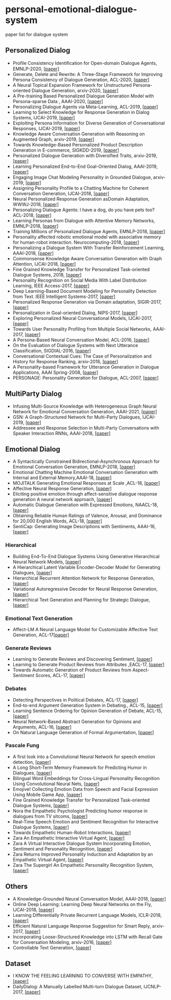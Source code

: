 # personal-emotional-dialogue-system

paper list for dialogue system

## Personalized Dialog

- Proﬁle Consistency Identiﬁcation for Open-domain Dialogue Agents, EMNLP-2020, [[paper]](https://www.aclweb.org/anthology/2020.emnlp-main.539.pdf)
- Generate, Delete and Rewrite: A Three-Stage Framework for Improving Persona Consistency of Dialogue Generation, ACL-2020, [[paper]](https://www.aclweb.org/anthology/2020.acl-main.516.pdf)
- A Neural Topical Expansion Framework for Unstructured Persona-oriented Dialogue Generation, arxiv-2020, [[paper]](https://arxiv.org/pdf/2002.02153)
- A Pre-training Based Personalized Dialogue Generation Model with Persona-sparse Data , AAAI-2020, [[paper]](https://arxiv.org/pdf/1911.04700.pdf)
- Personalizing Dialogue Agents via Meta-Learning, ACL-2019, [[paper]](https://www.aclweb.org/anthology/P19-1542.pdf)
- Learning to Select Knowledge for Response Generation in Dialog Systems, IJCAI-2019, [[paper]](https://www.ijcai.org/proceedings/2019/0706.pdf)
- Exploiting Persona Information for Diverse Generation of Conversational Responses, IJCAI-2019, [[paper]](https://www.ijcai.org/proceedings/2019/0721.pdf)
- Knowledge Aware Conversation Generation with Reasoning on Augmented Graph, arxiv-2019, [[paper]](https://arxiv.org/pdf/1903.10245.pdf)
- Towards Knowledge-Based Personalized Product Description Generation in E-commerce, SIGKDD-2019, [[paper]](https://arxiv.org/pdf/1903.12457.pdf)
- Personalized Dialogue Generation with Diversified Traits, arxiv-2019, [[paper]](https://arxiv.org/pdf/1901.09672)
- Learning Personalized End-to-End Goal-Oriented Dialog, AAAI-2019, [[paper]](https://arxiv.org/pdf/1811.04604)
- Engaging Image Chat Modeling Personality in Grounded Dialogue, arxiv-2019, [[paper]](https://arxiv.org/pdf/1811.00945)
- Assigning Personality Profile to a Chatting Machine for Coherent Conversation Generation, IJCAI-2018, [[paper]](https://www.ijcai.org/proceedings/2018/0595)
- Neural Personalized Response Generation asDomain Adaptation, WWWJ-2018, [[paper]](https://arxiv.org/pdf/1701.02073)
- Personalizing Dialogue Agents: I have a dog, do you have pets too? ACL-2018, [[paper]](https://www.aclweb.org/anthology/P18-1205)
- Learning Personas from Dialogue with Attentive Memory Networks, EMNLP-2018, [[paper]](https://www.aclweb.org/anthology/D18-1284)
- Training Millions of Personalized Dialogue Agents, EMNLP-2018, [[paper]](https://www.aclweb.org/anthology/D18-1298)
- Personality affected robotic emotional model with associative memory for human-robot interaction. Neurocomputing-2018, [[paper]](https://pdf.sciencedirectassets.com/271597/1-s2.0-S0925231217X00453/1-s2.0-S0925231217311979/main?x-amz-security-token=AgoJb3JpZ2luX2VjEEgaCXVzLWVhc3QtMSJHMEUCIQD%2Fwwd2qm%2FasZ3sM%2BmS7qXgKwt6pLcpqcstQ%2Fi30CSV8wIgQA6Z8iuf8xAD4oyNPHEs1UmTnEgEWH%2BEMvm73%2BB4RDAq2gMIERACGgwwNTkwMDM1NDY4NjUiDASTVsDk4Zm9am0r3Cq3A0Xgf42FmpH%2BDdEMZd%2Bcua08vV2jnwDjYPAGT4NE9ugFO0G4Kb8ye%2BvL8iip3nfuE4yD818tvkpbPX2oIDaw7zb%2BdFccRL6YjQcHk9VhbItzAsH3p4EkDuxVUqgNKNlXfQPqEF4wgvwWvsy6UfALO9KyZgOaXKyBDIyuyX0NteXS%2B38rkMPQ8UQIosqDWOWLR5vXONLGwvvPuVsATEDKWTfkiTKK%2BJTeUXcGF1QcHdsQDUcYi3BsSDmlSq1wrC38PdCP%2F08T66FyCN90if%2BF23%2BDgYU2yztsn85%2BK4Bmjx4hMRgfc5MFjD1LJlCtK8bnUdmle4%2BGJuytKAvHJYgHc%2BDQ0c3YNRJ5KvkEepvK6jnQsIDGvtSoe%2FGeSZ1pMomJvLDki3C85X3L2w9X7YS7rbogZ3eOU5Cv0Pfu7kQU2PpASKp1EMRbc2uDlLMSdFa6TsMSBePfT2DfpKnEUxm2xhbuX4ZUXKsmcRKOA%2B7EjItVI9ioe7G94dOA%2Bmalai%2FitKnv715qySq52oLZFKr11OUcT4E2hc3B5Y5uaCY3nUJm9jFIMFAC9NAHS0xHT%2BApPlkPCnA6%2F%2F8wmqmh5QU6tAGJL2tCtc4WmXHVZ967VmrRjTu6FpgyX%2FZPGz9%2FugnzeDBPB%2B5MMOqB1EYoozSnuDlGj1YMb4sQbbzILcsQQXP%2F9dUAh2cxKcqBOs5vdmVHlr5%2B1ruCPN7xswsAO13QIRoezPM1dgrAtGsW0vF8J671w%2FUk%2FJeMzoHYastrsqdLArrmf6nyrf0otaVqGCXFS%2FmlFDnuhkcgB9rTf23fBlnG9IhI%2FnDP80WQgJZI34q7JJfHuZc%3D&AWSAccessKeyId=ASIAQ3PHCVTY77YH4FGU&Expires=1554537402&Signature=wYyFkG9%2BIho9PGU%2Bpwf%2FDuy85f4%3D&hash=74b2c00d9777b5b0a55d95834533fc14861ee4cde027b9288f41e8c8b024ca5c&host=68042c943591013ac2b2430a89b270f6af2c76d8dfd086a07176afe7c76c2c61&pii=S0925231217311979&tid=spdf-d8b4d08a-efa5-45f5-8569-eda1aa81d2e6&sid=2bb2a36c3273f848782a4701f8cbfcaccc2egxrqa&type=client)
- Personalizing a Dialogue System With Transfer Reinforcement Learning, AAAI-2018, [[paper]](https://www.aaai.org/ocs/index.php/AAAI/AAAI18/paper/view/16104/16083)
- Commonsense Knowledge Aware Conversation Generation with Graph Attention, IJCAI-2018, [[paper]](https://www.ijcai.org/proceedings/2018/0643)
- Fine Grained Knowledge Transfer for Personalized Task-oriented Dialogue Systems, 2018, [[paper]](https://arxiv.org/pdf/1711.04079)
- Personality Recognition on Social Media With Label Distribution Learning, IEEE Access-2017, [[paper]](https://ieeexplore.ieee.org/stamp/stamp.jsp?tp=&arnumber=7956172)
- Deep Learning-Based Document Modeling for Personality Detection from Text. IEEE Intelligent Systems-2017, [[paper]](https://ieeexplore.ieee.org/stamp/stamp.jsp?tp=&arnumber=7887639)
- Personalized Response Generation via Domain adaptation, SIGIR-2017, [[paper]](https://doi.org/10.1145/3077136.3080706)
- Personalization in Goal-oriented Dialog, NIPS-2017, [[paper]](https://arxiv.org/pdf/1706.07503)
- Exploring Personalized Neural Conversational Models, IJCAI-2017, [[paper]](https://www.ijcai.org/proceedings/2017/0521)
- Towards User Personality Profiling from Multiple Social Networks, AAAI-2017, [[paper]](https://aaai.org/ocs/index.php/AAAI/AAAI17/paper/view/14731/14149)
- A Persona-Based Neural Conversation Model, ACL-2016, [[paper]](https://www.aclweb.org/anthology/P16-1094)
- On the Evaluation of Dialogue Systems with Next Utterance Classification, SIGDIAL-2016, [[paper]](https://www.aclweb.org/anthology/W16-3634)
- Conversational Contextual Cues: The Case of Personalization and History for Response Ranking, arxiv-2016, [[paper]](https://arxiv.org/pdf/1606.00372)
- A Personality-based Framework for Utterance Generation in Dialogue Applications, AAAI Spring-2008, [[paper]](http://www.aaai.org/Papers/Symposia/Spring/2008/SS-08-04/SS08-04-014)
- PERSONAGE: Personality Generation for Dialogue, ACL-2007, [[paper]](https://aclweb.org/anthology/P07-1063)

## MultiParty Dialog

- Infusing Multi-Source Knowledge with Heterogeneous Graph Neural Network for Emotional Conversation Generation, AAAI-2021, [[paper]](https://arxiv.org/abs/2012.04882)
- GSN: A Graph-Structured Network for Multi-Party Dialogues, IJCAI-2019, [[paper]](https://doi.org/10.24963/ijcai.2019/696)
- Addressee and Response Selection in Multi-Party Conversations with Speaker Interaction RNNs, AAAI-2018, [[paper]](https://www.aaai.org/ocs/index.php/AAAI/AAAI18/paper/view/16051)

## Emotional Dialog

- A Syntactically Constrained Bidirectional-Asynchronous Approach for Emotional Conversation Generation, EMNLP-2018, [[paper]](https://www.aclweb.org/anthology/D18-1071)
- Emotional Chatting Machine Emotional Conversation Generation with Internal and External Memory,AAAI-18, [[paper]](https://www.aaai.org/ocs/index.php/AAAI/AAAI18/paper/download/16455/15753)
- MOJITALK Generating Emotional Responses at Scale ,ACL-18, [[paper]](https://aclweb.org/anthology/P18-1104)
- Affective Neural Response Generation, [[paper]](https://arxiv.org/abs/1709.03968)
- Eliciting positive emotion through affect-sensitive dialogue response generation A neural network approach, [[paper]](https://pdfs.semanticscholar.org/14ff/61c5df037e4150932ca32b23e41a5f84a8ed)
- Automatic Dialogue Generation with Expressed Emotions, NAACL-18, [[paper]](http://www.aclweb.org/anthology/N18-2008)
- Obtaining Reliable Human Ratings of Valence, Arousal, and Dominance for 20,000 English Words, ACL-18, [[paper]](https://aclweb.org/anthology/P18-1017)
- SentiCap: Generating Image Descriptions with Sentiments, AAAI-16, [[paper]](https://www.aaai.org/ocs/index.php/AAAI/AAAI16/paper/download/12501/12132)

### Hierarchical

- Building End-To-End Dialogue Systems
Using Generative Hierarchical Neural Network Models, [[paper]](https://arxiv.org/pdf/1507.04808.pdf)
- A Hierarchical Latent Variable Encoder-Decoder
Model for Generating Dialogues, [[paper]](https://arxiv.org/pdf/1605.06069.pdf)
- Hierarchical Recurrent Attention Network for Response Generation, [[paper]](https://arxiv.org/pdf/1701.07149.pdf)
- Variational Autoregressive Decoder for Neural Response Generation, [[paper]](https://aclweb.org/anthology/D18-1354)
- Hierarchical Text Generation and Planning for Strategic Dialogue, [[paper]](https://arxiv.org/pdf/1712.05846)

### Emotional Text Generation

- Affect-LM A Neural Language Model for Customizable Affective Text Generation, ACL-17[[paper]](https://aclanthology.info/papers/P17-1059/p17-1059)

### Generate Reviews

- Learning to Generate Reviews and Discovering Sentiment, [[paper]](https://arxiv.org/pdf/1704.01444)
- Learning to Generate Product Reviews from Attributes ,EACL-17, [[paper]](http://www.aclweb.org/anthology/E17-1059)
- Towards Automatic Generation of Product Reviews from Aspect-Sentiment Scores, ACL-17, [[paper]](http://www.aclweb.org/anthology/W17-3526)

### Debates

- Detecting Perspectives in Political Debates, ACL-17, [[paper]](https://aclweb.org/anthology/D17-1165)
- End-to-end Argument Generation System in Debating., ACL-15, [[paper]](https://aclanthology.coli.uni-saarland.de/papers/P15-4019/p15-4019)
- Learning Sentence Ordering for Opinion Generation of Debate, ACL-15, [[paper]](http://www.aclweb.org/anthology/W15-0512)
- Neural Network-Based Abstract Generation for Opinions and Arguments, ACL-16, [[paper]](https://aclanthology.info/papers/N16-1007/n16-1007)
- On Natural Language Generation of Formal Argumentation, [[paper]](https://arxiv.org/abs/1706.04033)

### Pascale Fung

- A first look into a Convolutional Neural Network for speech emotion detection, [[paper]](https://ieeexplore.ieee.org/document/7953131)
- A Long Short-Term Memory Framework for Predicting Humor in Dialogues, [[paper]](https://www.aclweb.org/anthology/N16-1016)
- Bilingual Word Embeddings for Cross-Lingual Personality Recognition Using Convolutional Neural Nets, [[paper]](https://pdfs.semanticscholar.org/b377/5a38a09fb0a047d0fdfcea87669444a4f8cb.pdf)
- Emojive! Collecting Emotion Data from Speech and Facial Expression Using Mobile Game App, [[paper]](https://pdfs.semanticscholar.org/fea0/f385a0023c7096fcd7c9e2109d9e3358b03a.pdf)
- Fine Grained Knowledge Transfer for Personalized Task-oriented Dialogue Systems, [[paper]](https://arxiv.org/abs/1711.04079)
- Nora the Empathetic Psychologist
Predicting humor response in dialogues from TV sitcoms, [[paper]](https://pdfs.semanticscholar.org/f887/8695404c14d1448908d5d599daf2548903d3.pdf)
- Real-Time Speech Emotion and Sentiment Recognition for Interactive Dialogue Systems, [[paper]](https://aclweb.org/anthology/D16-1110)
- Towards Empathetic Human-Robot Interactions, [[paper]](https://arxiv.org/abs/1605.04072)
- Zara An Empathetic Interactive Virtual Agent, [[paper]](https://pdfs.semanticscholar.org/053e/ab53e12c4c65f97d3fc41bdb8f71bc6334a1.pdf)
- Zara A Virtual Interactive Dialogue System Incorporating Emotion, Sentiment and Personality Recognition, [[paper]](http://aclweb.org/anthology/C16-2058)
- Zara Returns Improved Personality Induction and Adaptation by an Empathetic Virtual Agent, [[paper]](https://aclanthology.info/papers/P17-4021/p17-4021)
- Zara The Supergirl An Empathetic Personality Recognition System, [[paper]](https://aclanthology.info/papers/N16-3018/n16-3018)

## Others

- A Knowledge-Grounded Neural Conversation Model, AAAI-2018, [[paper]](https://www.aaai.org/ocs/index.php/AAAI/AAAI18/paper/view/16710/16057)
- Online Deep Learning: Learning Deep Neural Networks on the Fly, IJCAI-2018, [[paper]](https://www.ijcai.org/proceedings/2018/0369)
- Learning Differentially Private Recurrent Language Models, ICLR-2018, [[paper]](https://openreview.net/pdf?id=BJ0hF1Z0b)
- Efficient Natural Language Response Suggestion for Smart Reply, arxiv-2017, [[paper]](https://arxiv.org/pdf/1705.00652)
- Incorporating Loose-Structured Knowledge into LSTM with Recall Gate for Conversation Modeling, arxiv-2016, [[paper]](https://arxiv.org/pdf/1605.05110)
- Controllable Text Generation, [[paper]](https://arxiv.org/pdf/1703.00955)

## Dataset

- I KNOW THE FEELING LEARNING TO CONVERSE WITH EMPATHY, [[paper]](https://arxiv.org/abs/1811.00207)
- DailyDialog: A Manually Labelled Multi-turn Dialogue Dataset, IJCNLP-2017, [[paper]](https://www.aclweb.org/anthology/I17-1099)
